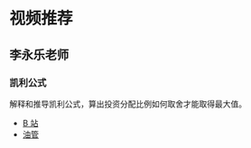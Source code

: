 # 视频推荐

## 李永乐老师

### 凯利公式

解释和推导凯利公式，算出投资分配比例如何取舍才能取得最大值。

- [B 站](https://www.bilibili.com/video/av36893035)
- [油管](https://www.youtube.com/watch?v=v2JGTi5lhY4)
